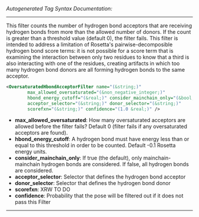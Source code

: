 <!-- THIS IS AN AUTOGENERATED FILE: Don't edit it directly, instead change the schema definition in the code itself. -->

_Autogenerated Tag Syntax Documentation:_

---
This filter counts the number of hydrogen bond acceptors that are receiving hydrogen bonds from more than the allowed number of donors. If the count is greater than a threshold value (default 0), the filter fails. This filter is intended to address a limitation of Rosetta's pairwise-decomposible hydrogen bond score terms: it is not possible for a score term that is examining the interaction between only two residues to know that a third is also interacting with one of the residues, creating artifacts in which too many hydrogen bond donors are all forming hydrogen bonds to the same acceptor.

```xml
<OversaturatedHbondAcceptorFilter name="(&string;)"
        max_allowed_oversaturated="(&non_negative_integer;)"
        hbond_energy_cutoff="(&real;)" consider_mainchain_only="(&bool;)"
        acceptor_selector="(&string;)" donor_selector="(&string;)"
        scorefxn="(&string;)" confidence="(1.0 &real;)" />
```

-   **max_allowed_oversaturated**: How many oversaturated acceptors are allowed before the filter fails? Default 0 (filter fails if any oversaturated acceptors are found).
-   **hbond_energy_cutoff**: A hydrogen bond must have energy less than or equal to this threshold in order to be counted. Default -0.1 Rosetta energy units.
-   **consider_mainchain_only**: If true (the default), only mainchain-mainchain hydrogen bonds are considered. If false, all hydrogen bonds are considered.
-   **acceptor_selector**: Selector that defines the hydrogen bond acceptor
-   **donor_selector**: Selector that defines the hydrogen bond donor
-   **scorefxn**: XRW TO DO
-   **confidence**: Probability that the pose will be filtered out if it does not pass this Filter

---
